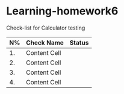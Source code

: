 # Learning-homework6
Check-list for Calculator testing

N% | Check Name   | Status 
-- | -------------|--------
1. | Content Cell |
2. | Content Cell |
3. | Content Cell |
4. | Content Cell |
